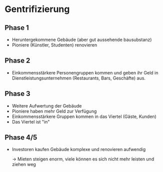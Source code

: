 # Gentrifizierung

## Phase 1
- Heruntergekommene Gebäude (aber gut aussehende bausubstanz)
- Pioniere (Künstler, Studenten) renovieren

## Phase 2
- Einkommensstärkere Personengruppen kommen und geben ihr Geld in Dienstleistungsunternehmen
(Restaurants, Bars, Geschäfte) aus.

## Phase 3
- Weitere Aufwertung der Gebäude
- Pioniere haben mehr Geld zur Verfügung
- Einkommensstärkere Gruppen kommen in das Viertel (Gäste, Kunden)
- Das Viertel ist "in"

## Phase 4/5
- Investoren kaufen Gebäude komplexe und renovieren aufwendig

	-> Mieten steigen enorm, viele können es sich nicht mehr leisten und ziehen weg


